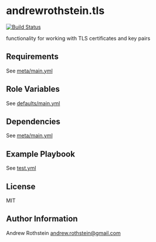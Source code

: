 andrewrothstein.tls
=========
[![Build Status](https://travis-ci.org/andrewrothstein/ansible-tls.svg?branch=master)](https://travis-ci.org/andrewrothstein/ansible-tls)

functionality for working with TLS certificates and key pairs

Requirements
------------

See [meta/main.yml](meta/main.yml)

Role Variables
--------------

See [defaults/main.yml](defaults/main.yml)

Dependencies
------------

See [meta/main.yml](meta/main.yml)

Example Playbook
----------------

See [test.yml](test.yml)

License
-------

MIT

Author Information
------------------

Andrew Rothstein <andrew.rothstein@gmail.com>

